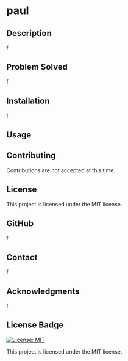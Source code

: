 
# paul

## Description
f

## Problem Solved
f

## Installation
f

## Usage


## Contributing
Contributions are not accepted at this time.

## License
This project is licensed under the MIT license.

## GitHub
f

## Contact
f

## Acknowledgments
f

## License Badge
[![License: MIT](https://img.shields.io/badge/License-MIT-yellow.svg)](https://opensource.org/licenses/MIT)

This project is licensed under the MIT license.

